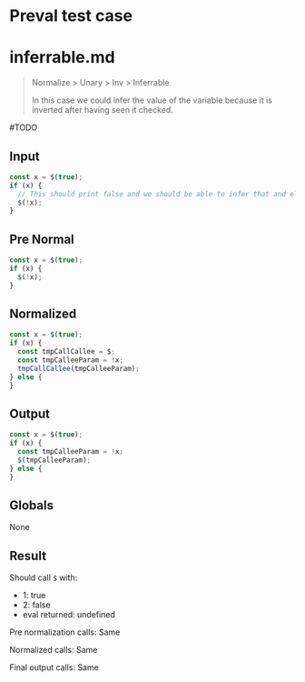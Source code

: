 # Preval test case

# inferrable.md

> Normalize > Unary > Inv > Inferrable
>
> In this case we could infer the value of the variable because it is inverted after having seen it checked.

#TODO

## Input

`````js filename=intro
const x = $(true);
if (x) {
  // This should print false and we should be able to infer that and eliminate all the things
  $(!x);
}
`````

## Pre Normal

`````js filename=intro
const x = $(true);
if (x) {
  $(!x);
}
`````

## Normalized

`````js filename=intro
const x = $(true);
if (x) {
  const tmpCallCallee = $;
  const tmpCalleeParam = !x;
  tmpCallCallee(tmpCalleeParam);
} else {
}
`````

## Output

`````js filename=intro
const x = $(true);
if (x) {
  const tmpCalleeParam = !x;
  $(tmpCalleeParam);
} else {
}
`````

## Globals

None

## Result

Should call `$` with:
 - 1: true
 - 2: false
 - eval returned: undefined

Pre normalization calls: Same

Normalized calls: Same

Final output calls: Same
